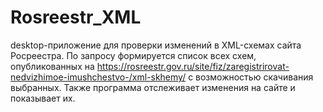 # Rosreestr_XML
desktop-приложение для проверки изменений в XML-схемах сайта Росреестра.
По запросу формируется список всех схем, опубликованных на https://rosreestr.gov.ru/site/fiz/zaregistrirovat-nedvizhimoe-imushchestvo-/xml-skhemy/ с возможностью скачивания выбранных. 
Также программа отслеживает изменения на сайте и показывает их.
